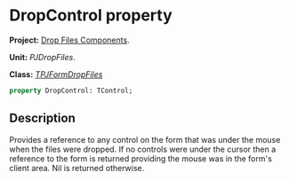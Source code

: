 # DropControl property

**Project:** [Drop Files Components](../API.md).

**Unit:** _PJDropFiles_.

**Class:** _[TPJFormDropFiles](./TPJFormDropFiles.md)_

```pascal
property DropControl: TControl;
```

## Description

Provides a reference to any control on the form that was under the mouse when the files were dropped. If no controls were under the cursor then a reference to the form is returned providing the mouse was in the form's client area. Nil is returned otherwise.
